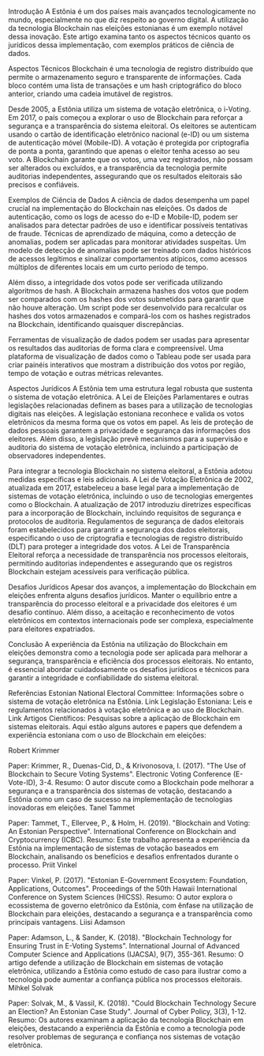 Introdução
A Estônia é um dos países mais avançados tecnologicamente no mundo, especialmente no que diz respeito ao governo digital. A utilização da tecnologia Blockchain nas eleições estonianas é um exemplo notável dessa inovação. Este artigo examina tanto os aspectos técnicos quanto os jurídicos dessa implementação, com exemplos práticos de ciência de dados.

Aspectos Técnicos
Blockchain é uma tecnologia de registro distribuído que permite o armazenamento seguro e transparente de informações. Cada bloco contém uma lista de transações e um hash criptográfico do bloco anterior, criando uma cadeia imutável de registros.

Desde 2005, a Estônia utiliza um sistema de votação eletrônica, o i-Voting. Em 2017, o país começou a explorar o uso de Blockchain para reforçar a segurança e a transparência do sistema eleitoral. Os eleitores se autenticam usando o cartão de identificação eletrônico nacional (e-ID) ou um sistema de autenticação móvel (Mobile-ID). A votação é protegida por criptografia de ponta a ponta, garantindo que apenas o eleitor tenha acesso ao seu voto. A Blockchain garante que os votos, uma vez registrados, não possam ser alterados ou excluídos, e a transparência da tecnologia permite auditorias independentes, assegurando que os resultados eleitorais são precisos e confiáveis.

Exemplos de Ciência de Dados
A ciência de dados desempenha um papel crucial na implementação do Blockchain nas eleições. Os dados de autenticação, como os logs de acesso do e-ID e Mobile-ID, podem ser analisados para detectar padrões de uso e identificar possíveis tentativas de fraude. Técnicas de aprendizado de máquina, como a detecção de anomalias, podem ser aplicadas para monitorar atividades suspeitas. Um modelo de detecção de anomalias pode ser treinado com dados históricos de acessos legítimos e sinalizar comportamentos atípicos, como acessos múltiplos de diferentes locais em um curto período de tempo.

Além disso, a integridade dos votos pode ser verificada utilizando algoritmos de hash. A Blockchain armazena hashes dos votos que podem ser comparados com os hashes dos votos submetidos para garantir que não houve alteração. Um script pode ser desenvolvido para recalcular os hashes dos votos armazenados e compará-los com os hashes registrados na Blockchain, identificando quaisquer discrepâncias.

Ferramentas de visualização de dados podem ser usadas para apresentar os resultados das auditorias de forma clara e compreensível. Uma plataforma de visualização de dados como o Tableau pode ser usada para criar painéis interativos que mostram a distribuição dos votos por região, tempo de votação e outras métricas relevantes.

Aspectos Jurídicos
A Estônia tem uma estrutura legal robusta que sustenta o sistema de votação eletrônica. A Lei de Eleições Parlamentares e outras legislações relacionadas definem as bases para a utilização de tecnologias digitais nas eleições. A legislação estoniana reconhece e valida os votos eletrônicos da mesma forma que os votos em papel. As leis de proteção de dados pessoais garantem a privacidade e segurança das informações dos eleitores. Além disso, a legislação prevê mecanismos para a supervisão e auditoria do sistema de votação eletrônica, incluindo a participação de observadores independentes.

Para integrar a tecnologia Blockchain no sistema eleitoral, a Estônia adotou medidas específicas e leis adicionais. A Lei de Votação Eletrônica de 2002, atualizada em 2017, estabeleceu a base legal para a implementação de sistemas de votação eletrônica, incluindo o uso de tecnologias emergentes como o Blockchain. A atualização de 2017 introduziu diretrizes específicas para a incorporação de Blockchain, incluindo requisitos de segurança e protocolos de auditoria. Regulamentos de segurança de dados eleitorais foram estabelecidos para garantir a segurança dos dados eleitorais, especificando o uso de criptografia e tecnologias de registro distribuído (DLT) para proteger a integridade dos votos. A Lei de Transparência Eleitoral reforça a necessidade de transparência nos processos eleitorais, permitindo auditorias independentes e assegurando que os registros Blockchain estejam acessíveis para verificação pública.

Desafios Jurídicos
Apesar dos avanços, a implementação do Blockchain em eleições enfrenta alguns desafios jurídicos. Manter o equilíbrio entre a transparência do processo eleitoral e a privacidade dos eleitores é um desafio contínuo. Além disso, a aceitação e reconhecimento de votos eletrônicos em contextos internacionais pode ser complexa, especialmente para eleitores expatriados.

Conclusão
A experiência da Estônia na utilização do Blockchain em eleições demonstra como a tecnologia pode ser aplicada para melhorar a segurança, transparência e eficiência dos processos eleitorais. No entanto, é essencial abordar cuidadosamente os desafios jurídicos e técnicos para garantir a integridade e confiabilidade do sistema eleitoral.


Referências
Estonian National Electoral Committee: Informações sobre o sistema de votação eletrônica na Estônia. Link
Legislação Estoniana: Leis e regulamentos relacionados à votação eletrônica e ao uso de Blockchain. Link
Artigos Científicos: Pesquisas sobre a aplicação de Blockchain em sistemas eleitorais.
Aqui estão alguns autores e papers que defendem a experiência estoniana com o uso de Blockchain em eleições:

Robert Krimmer

Paper: Krimmer, R., Duenas-Cid, D., & Krivonosova, I. (2017). "The Use of Blockchain to Secure Voting Systems". Electronic Voting Conference (E-Vote-ID), 3-4.
Resumo: O autor discute como a Blockchain pode melhorar a segurança e a transparência dos sistemas de votação, destacando a Estônia como um caso de sucesso na implementação de tecnologias inovadoras em eleições.
Tanel Tammet

Paper: Tammet, T., Ellervee, P., & Holm, H. (2019). "Blockchain and Voting: An Estonian Perspective". International Conference on Blockchain and Cryptocurrency (ICBC).
Resumo: Este trabalho apresenta a experiência da Estônia na implementação de sistemas de votação baseados em Blockchain, analisando os benefícios e desafios enfrentados durante o processo.
Priit Vinkel

Paper: Vinkel, P. (2017). "Estonian E-Government Ecosystem: Foundation, Applications, Outcomes". Proceedings of the 50th Hawaii International Conference on System Sciences (HICSS).
Resumo: O autor explora o ecossistema de governo eletrônico da Estônia, com ênfase na utilização de Blockchain para eleições, destacando a segurança e a transparência como principais vantagens.
Liisi Adamson

Paper: Adamson, L., & Sander, K. (2018). "Blockchain Technology for Ensuring Trust in E-Voting Systems". International Journal of Advanced Computer Science and Applications (IJACSA), 9(7), 355-361.
Resumo: O artigo defende a utilização de Blockchain em sistemas de votação eletrônica, utilizando a Estônia como estudo de caso para ilustrar como a tecnologia pode aumentar a confiança pública nos processos eleitorais.
Mihkel Solvak

Paper: Solvak, M., & Vassil, K. (2018). "Could Blockchain Technology Secure an Election? An Estonian Case Study". Journal of Cyber Policy, 3(3), 1-12.
Resumo: Os autores examinam a aplicação da tecnologia Blockchain em eleições, destacando a experiência da Estônia e como a tecnologia pode resolver problemas de segurança e confiança nos sistemas de votação eletrônica.




